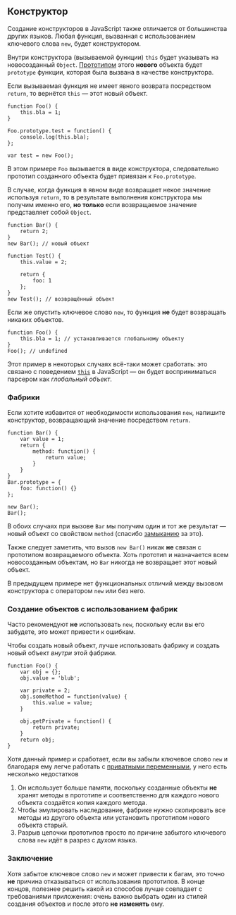 ## Конструктор

Создание конструкторов в JavaScript также отличается от большинства других языков. Любая функция, вызванная с использованием ключевого слова `new`, будет конструктором.

Внутри конструктора (вызываемой функции) `this` будет указывать на новосозданный `Object`. [Прототипом](#object.prototype) этого **нового** объекта будет `prototype` функции, которая была вызвана в качестве конструктора.

Если вызываемая функция не имеет явного возврата посредством `return`, то вернётся `this` — этот новый объект.

    function Foo() {
        this.bla = 1;
    }

    Foo.prototype.test = function() {
        console.log(this.bla);
    };

    var test = new Foo();

В этом примере `Foo` вызывается в виде конструктора, следовательно прототип созданного объекта будет привязан к `Foo.prototype`.

В случае, когда функция в явном виде возвращает некое значение используя `return`, то в результате выполнения конструктора мы получим именно его, **но только** если возвращаемое значение представляет собой `Object`.

    function Bar() {
        return 2;
    }
    new Bar(); // новый объект

    function Test() {
        this.value = 2;

        return {
            foo: 1
        };
    }
    new Test(); // возвращённый объект

Если же опустить ключевое слово `new`, то функция **не** будет возвращать никаких объектов.

    function Foo() {
        this.bla = 1; // устанавливается глобальному объекту
    }
    Foo(); // undefined

Этот пример в некоторых случаях всё-таки может сработать: это связано с поведением [`this`](#function.this) в JavaScript — он будет восприниматься парсером как *глобальный объект*.

### Фабрики

Если хотите избавится от необходимости использования `new`, напишите конструктор, возвращающий значение посредством `return`.

    function Bar() {
        var value = 1;
        return {
            method: function() {
                return value;
            }
        }
    }
    Bar.prototype = {
        foo: function() {}
    };

    new Bar();
    Bar();

В обоих случаях при вызове `Bar` мы получим один и тот же результат — новый объект со свойством `method` (спасибо [замыканию](#function.closures) за это).

Также следует заметить, что вызов `new Bar()` никак **не** связан с прототипом возвращаемого объекта. Хоть прототип и назначается всем новосозданным объектам, но `Bar` никогда не возвращает этот новый объект.

В предыдущем примере нет функциональных отличий между вызовом конструктора с оператором `new` или без него.

### Создание объектов с использованием фабрик

Часто рекомендуют **не** использовать `new`, поскольку если вы его забудете, это может привести к ошибкам.

Чтобы создать новый объект, лучше использовать фабрику и создать новый объект *внутри* этой фабрики.

    function Foo() {
        var obj = {};
        obj.value = 'blub';

        var private = 2;
        obj.someMethod = function(value) {
            this.value = value;
        }

        obj.getPrivate = function() {
            return private;
        }
        return obj;
    }

Хотя данный пример и сработает, если вы забыли ключевое слово `new` и благодаря ему легче работать с [приватными переменными](#function.closures), у него есть несколько недостатков

 1. Он использует больше памяти, поскольку созданные объекты **не** хранят методы в прототипе и соответственно для каждого нового объекта создаётся копия каждого метода.
 2. Чтобы эмулировать наследование, фабрике нужно скопировать все методы из другого объекта или установить прототипом нового объекта старый.
 3. Разрыв цепочки прототипов просто по причине забытого ключевого слова `new` идёт в разрез с духом языка.

### Заключение

Хотя забытое ключевое слово `new` и может привести к багам, это точно **не** причина отказываться от использования прототипов. В конце концов, полезнее решить какой из способов лучше совпадает с требованиями приложения: очень важно выбрать один из стилей создания объектов и после этого **не изменять** ему.


